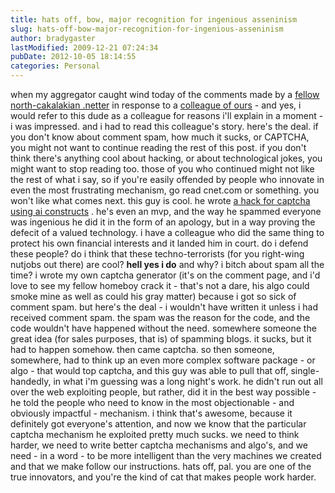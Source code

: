 ```yaml
---
title: hats off, bow, major recognition for ingenious asseninism
slug: hats-off-bow-major-recognition-for-ingenious-asseninism
author: bradygaster
lastModified: 2009-12-21 07:24:34
pubDate: 2012-10-05 18:14:55
categories: Personal
---
```


when my aggregator caught wind today of the comments made by a
<a href="http://www.codinghorror.com/blog/archives/000213.html">fellow north-cakalakian .netter</a>  in response to a
<a href="http://www.brains-n-brawn.com/default.aspx?blog=http://www.mperfect.net/blog/browse.aspx?bid=632428362792968750">colleague of ours</a>  - and yes, i would refer to this dude as a colleague for reasons i&apos;ll explain in a moment - i was impressed. and i had to read this colleague&apos;s story. here&apos;s the deal. if you don&apos;t know about comment spam, how much it sucks, or CAPTCHA,
you might not want to continue reading the rest of this post. if you don&apos;t think there&apos;s anything cool about hacking, or about technological jokes, you might want to stop reading too. those of you who continued might not like the rest of what i say, so
if you&apos;re easily offended by people who innovate in even the most frustrating mechanism, go read cnet.com or something. you won&apos;t like what comes next. this guy is cool. he wrote
<a href="http://www.mperfect.net/aiCaptcha/">a hack for captcha using ai constructs</a> . he&apos;s even an mvp, and the way he spammed everyone was ingenious he did it in the form of an apology, but in a way proving the defecit of a valued technology. i have a colleague who did the same thing to protect
his own financial interests and it landed him in court. do i defend these people? do i think that these techno-terrorists (for you right-wing nutjobs out there) are cool?
<strong>hell yes i do</strong>  and why? i bitch about spam all the time? i wrote my own captcha generator (it&apos;s on the comment page, and i&apos;d love to see my fellow homeboy crack it - that&apos;s not a dare, his algo could smoke mine as well as could his gray
matter) because i got so sick of comment spam. but here&apos;s the deal - i wouldn&apos;t have written it unless i had received comment spam. the spam was the reason for the code, and the code wouldn&apos;t have happened without the need. somewhere someone the great
idea (for sales purposes, that is) of spamming blogs. it sucks, but it had to happen somehow. then came captcha. so then someone, somewhere, had to think up an even more complex software package - or algo - that would top captcha, and this guy was able
to pull that off, single-handedly, in what i&apos;m guessing was a long night&apos;s work. he didn&apos;t run out all over the web exploiting people, but rather, did it in the best way possible - he told the people who need to know in the most objectionable - and obviously
impactful - mechanism. i think that&apos;s awesome, because it definitely got everyone&apos;s attention, and now we know that the particular captcha mechanism he exploited pretty much sucks. we need to think harder, we need to write better captcha mechanisms and
algo&apos;s, and we need - in a word - to be more intelligent than the very machines we created and that we make follow our instructions. hats off, pal. you are one of the true innovators, and you&apos;re the kind of cat that makes people work harder.
